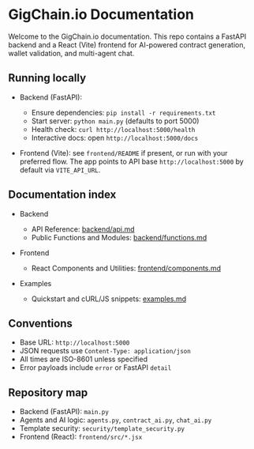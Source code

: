 # GigChain.io Documentation

Welcome to the GigChain.io documentation. This repo contains a FastAPI backend and a React (Vite) frontend for AI-powered contract generation, wallet validation, and multi-agent chat.

## Running locally

- Backend (FastAPI):
  - Ensure dependencies: `pip install -r requirements.txt`
  - Start server: `python main.py` (defaults to port 5000)
  - Health check: `curl http://localhost:5000/health`
  - Interactive docs: open `http://localhost:5000/docs`

- Frontend (Vite): see `frontend/README` if present, or run with your preferred flow. The app points to API base `http://localhost:5000` by default via `VITE_API_URL`.

## Documentation index

- Backend
  - API Reference: [backend/api.md](backend/api.md)
  - Public Functions and Modules: [backend/functions.md](backend/functions.md)

- Frontend
  - React Components and Utilities: [frontend/components.md](frontend/components.md)

- Examples
  - Quickstart and cURL/JS snippets: [examples.md](examples.md)

## Conventions

- Base URL: `http://localhost:5000`
- JSON requests use `Content-Type: application/json`
- All times are ISO-8601 unless specified
- Error payloads include `error` or FastAPI `detail`

## Repository map

- Backend (FastAPI): `main.py`
- Agents and AI logic: `agents.py`, `contract_ai.py`, `chat_ai.py`
- Template security: `security/template_security.py`
- Frontend (React): `frontend/src/*.jsx`

